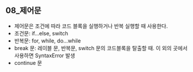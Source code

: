 ## 08_제어문

- 제어문은 조건에 따라 코드 블록을 실행하거나 반복 실행할 때 사용한다.
- 조건문: if…else, switch
- 반복문: for, while, do…while
- break 문: 레이블 문, 반복문, switch 문의 코드블록을 탈출할 때. 이 외의 곳에서 사용하면 SyntaxError 발생
- continue 문
